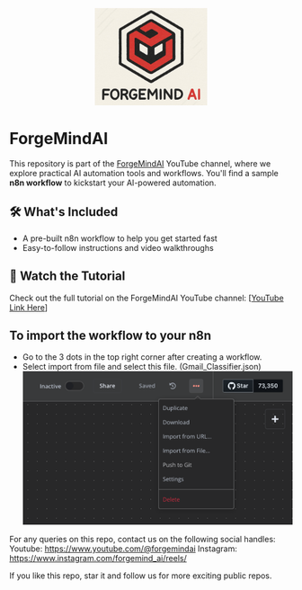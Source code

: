 <p align="center">
  <img src="./assets/logo.png" alt="Forgemind AI logo" width="200"/>
</p>

# ForgeMindAI

This repository is part of the [ForgeMindAI](https://www.youtube.com/@ForgeMindAI) YouTube channel, where we explore practical AI automation tools and workflows. You'll find a sample **n8n workflow** to kickstart your AI-powered automation.

## 🛠️ What's Included

- A pre-built n8n workflow to help you get started fast  
- Easy-to-follow instructions and video walkthroughs

## 🎥 Watch the Tutorial

Check out the full tutorial on the ForgeMindAI YouTube channel: [[YouTube Link Here]([https://youtu.be/ZqWQwbzvrac](https://youtu.be/TA1QBe2uGLY?si=yeGhlBsefkz6cpqS))]

## To import the workflow to your n8n
* Go to the 3 dots in the top right corner after creating a workflow.
* Select import from file and select this file. (Gmail_Classifier.json)
  ![N8N import](./assets/import_workflow.png)

For any queries on this repo, contact us on the following social handles:
Youtube: https://www.youtube.com/@forgemindai
Instagram: https://www.instagram.com/forgemind_ai/reels/

If you like this repo, star it and follow us for more exciting public repos.
